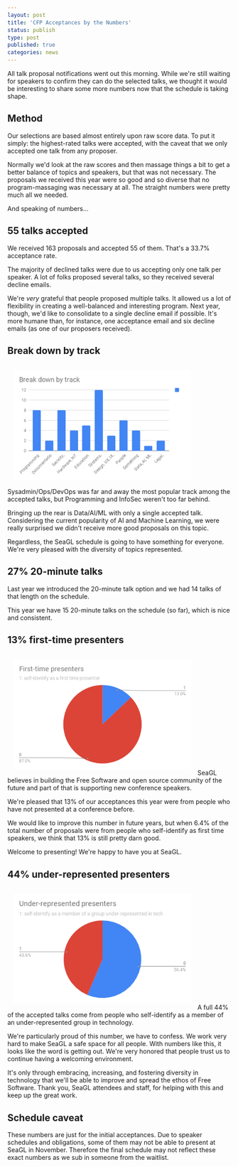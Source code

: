 ```yaml
---
layout: post
title: 'CFP Acceptances by the Numbers'
status: publish
type: post
published: true
categories: news
---
```


All talk proposal notifications went out this morning. While we're still waiting for speakers to confirm they can do the selected talks, we thought it would be interesting to share some more numbers now that the schedule is taking shape.

## Method

Our selections are based almost entirely upon raw score data. To put it simply: the highest-rated talks were accepted, with the caveat that we only accepted one talk from any proposer.

Normally we'd look at the raw scores and then massage things a bit to get a better balance of topics and speakers, but that was not necessary. The proposals we received this year were so good and so diverse that no program-massaging was necessary at all. The straight numbers were pretty much all we needed.

And speaking of numbers…

## 55 talks accepted

We received 163 proposals and accepted 55 of them. That's a 33.7% acceptance rate.

The majority of declined talks were due to us accepting only one talk per speaker. A lot of folks proposed several talks, so they received several decline emails.

We're _very_ grateful that people proposed multiple talks. It allowed us a lot of flexibility in creating a well-balanced and interesting program. Next year, though, we'd like to consolidate to a single decline email if possible. It's more humane than, for instance, one acceptance email and six decline emails (as one of our proposers received).

## Break down by track

<a href="/img/posts/seagl2018-tracks.png"><img src="/img/posts/seagl2018-tracks.png" style="margin:1em; align:left;width:400px;" alt="Bar chart of accepted talks, broken down by track" /></a>Sysadmin/Ops/DevOps was far and away the most popular track among the accepted talks, but Programming and InfoSec weren't too far behind. 

Bringing up the rear is Data/AI/ML with only a single accepted talk. Considering the current popularity of AI and Machine Learning, we were really surprised we didn't receive more good proposals on this topic.

Regardless, the SeaGL schedule is going to have something for everyone. We're very pleased with the diversity of topics represented.

## 27% 20-minute talks

Last year we introduced the 20-minute talk option and we had 14 talks of that length on the schedule.

This year we have 15 20-minute talks on the schedule (so far), which is nice and consistent.

## 13% first-time presenters

<a href="/img/posts/seagl2018-1sttimers.png"><img src="/img/posts/seagl2018-1sttimers.png" style="margin:1em; align:left;width:400px;" alt="Pie chart of first time presenter stats showing 13% of accepted SeaGL 2018 presenters are new to tech conference speaking" /></a>SeaGL believes in building the Free Software and open source community of the future and part of that is supporting new conference speakers.

We're pleased that 13% of our acceptances this year were from people who have not presented at a conference before.

We would like to improve this number in future years, but when 6.4% of the total number of proposals were from people who self-identify as first time speakers, we think that 13% is still pretty darn good.

Welcome to presenting! We're happy to have you at SeaGL.

## 44% under-represented presenters

<a href="/img/posts/seagl2018-diversity.png"><img src="/img/posts/seagl2018-diversity.png" style="margin:1em; align:left;width:400px;" alt="Pie chart of diversity stats showing 44% of accepted SeaGL 2018 presenters self-identify as a member of a group that's under-represented in technology." /></a>A full 44% of the accepted talks come from people who self-identify as a member of an under-represented group in technology.

We're particularly proud of this number, we have to confess. We work very hard to make SeaGL a safe space for all people. With numbers like this, it looks like the word is getting out. We're very honored that people trust us to continue having a welcoming environment.

It's only through embracing, increasing, and fostering diversity in technology that we'll be able to improve and spread the ethos of Free Software. Thank you, SeaGL attendees and staff, for helping with this and keep up the great work.

## Schedule caveat

These numbers are just for the initial acceptances. Due to speaker schedules and obligations, some of them may not be able to present at SeaGL in November. Therefore the final schedule may not reflect these exact numbers as we sub in someone from the waitlist.

